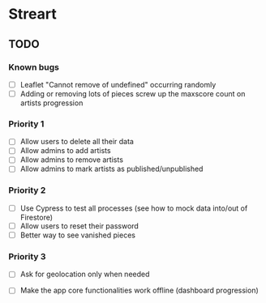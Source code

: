 # Streart



## TODO
### Known bugs
- [ ] Leaflet "Cannot remove of undefined" occurring randomly
- [ ] Adding or removing lots of pieces screw up the maxscore count on artists progression

### Priority 1
- [ ] Allow users to delete all their data
- [ ] Allow admins to add artists
- [ ] Allow admins to remove artists
- [ ] Allow admins to mark artists as published/unpublished

### Priority 2
- [ ] Use Cypress to test all processes (see how to mock data into/out of Firestore)
- [ ] Allow users to reset their password
- [ ] Better way to see vanished pieces

### Priority 3
- [ ] Ask for geolocation only when needed
- [ ] Make the app core functionalities work offline (dashboard progression)



